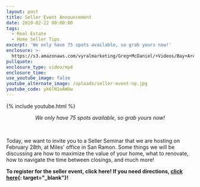 ```yaml
---
layout: post
title: Seller Event Announcement
date: 2019-02-22 00:00:00
tags:
  - Real Estate
  - Home Seller Tips
excerpt: 'We only have 75 spots available, so grab yours now!'
enclosure: >-
  https://s3.amazonaws.com/vyralmarketing/Greg+McDaniel/+Videos/Bay+Area+Real+Estate+Agent+-+Seller+Event+Announcement.mp4
pullquote:
enclosure_type: video/mp4
enclosure_time:
use_youtube_image: false
youtube_alternate_image: /uploads/seller-event-np.jpg
youtube_code: yk6lN1oAWUw
---
```


{% include youtube.html %}

<center><em>We only have 75 spots available, so grab yours now!</em></center>

&nbsp;

Today, we want to invite you to a Seller Seminar that we are hosting on February 28th, at Miles' office in San Ramon. Some things we will be discussing are how to maximize the value of your home, what to renovate, how to navigate the time between closings, and much more!

**To register for the seller event, click here! If you need directions, [click here](https://goo.gl/maps/ZJQhXBv8ao92){: target="_blank"}!**